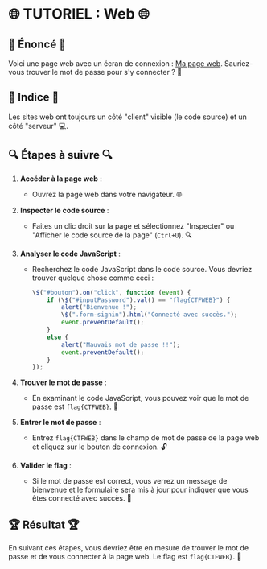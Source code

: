 # 🌐 TUTORIEL : Web 🌐

## 📜 Énoncé 📜

Voici une page web avec un écran de connexion : [Ma page web](#). Sauriez-vous trouver le mot de passe pour s'y connecter ? 🤔

## 🔎 Indice 🔎

Les sites web ont toujours un côté "client" visible (le code source) et un côté "serveur" 💻.

## 🔍 Étapes à suivre 🔍

1. **Accéder à la page web** :
   - Ouvrez la page web dans votre navigateur. 🌐

2. **Inspecter le code source** :
   - Faites un clic droit sur la page et sélectionnez "Inspecter" ou "Afficher le code source de la page" (`Ctrl+U`). 🔍

3. **Analyser le code JavaScript** :
   - Recherchez le code JavaScript dans le code source. Vous devriez trouver quelque chose comme ceci :
     ```javascript
     \$("#bouton").on("click", function (event) {
         if (\$("#inputPassword").val() == "flag{CTFWEB}") {
             alert("Bienvenue !");
             \$(".form-signin").html("Connecté avec succès.");
             event.preventDefault();
         }
         else {
             alert("Mauvais mot de passe !!");
             event.preventDefault();
         }
     });
     ```

4. **Trouver le mot de passe** :
   - En examinant le code JavaScript, vous pouvez voir que le mot de passe est `flag{CTFWEB}`. 🔑

5. **Entrer le mot de passe** :
   - Entrez `flag{CTFWEB}` dans le champ de mot de passe de la page web et cliquez sur le bouton de connexion. 🔓

6. **Valider le flag** :
   - Si le mot de passe est correct, vous verrez un message de bienvenue et le formulaire sera mis à jour pour indiquer que vous êtes connecté avec succès. 🎉

## 🏆 Résultat 🏆

En suivant ces étapes, vous devriez être en mesure de trouver le mot de passe et de vous connecter à la page web. Le flag est `flag{CTFWEB}`. 🏁
